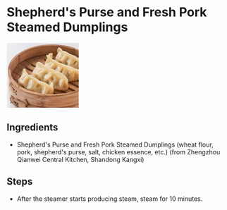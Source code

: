 # Shepherd's Purse and Fresh Pork Steamed Dumplings

![Shepherd's Purse and Fresh Pork Steamed Dumplings](../../images/%E8%8D%A0%E8%8F%9C%E9%B2%9C%E8%82%89%E8%92%B8%E9%A5%BA.png)


## Ingredients
- Shepherd's Purse and Fresh Pork Steamed Dumplings (wheat flour, pork, shepherd's purse, salt, chicken essence, etc.) (from Zhengzhou Qianwei Central Kitchen, Shandong Kangxi)

## Steps
- After the steamer starts producing steam, steam for 10 minutes.